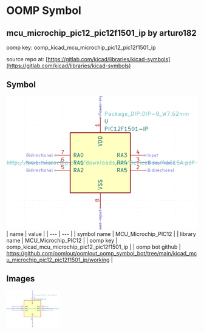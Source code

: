 # OOMP Symbol  
## mcu_microchip_pic12_pic12f1501_ip  by arturo182  
  
oomp key: oomp_kicad_mcu_microchip_pic12_pic12f1501_ip  
  
source repo at: [https://gitlab.com/kicad/libraries/kicad-symbols](https://gitlab.com/kicad/libraries/kicad-symbols)  
## Symbol  
  
[![working.png](working_600.png)](working.png)  
| name | value | 
| --- | --- | 
| symbol name | MCU_Microchip_PIC12 | 
| library name | MCU_Microchip_PIC12 | 
| oomp key | oomp_kicad_mcu_microchip_pic12_pic12f1501_ip | 
| oomp bot github | https://github.com/oomlout/oomlout_oomp_symbol_bot/tree/main/kicad_mcu_microchip_pic12_pic12f1501_ip/working | 
## Images  
  
[![working.png](working_140.png)](working.png)  
